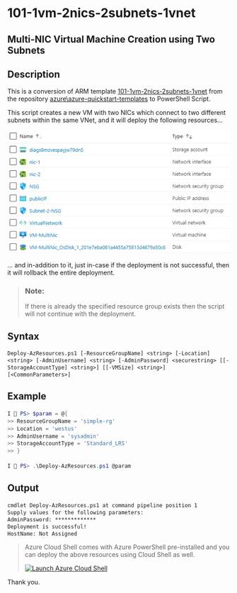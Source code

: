 101-1vm-2nics-2subnets-1vnet
===
Multi-NIC Virtual Machine Creation using Two Subnets
---

## Description

This is a conversion of ARM template [101-1vm-2nics-2subnets-1vnet](https://github.com/Azure/azure-quickstart-templates/tree/master/101-1vm-2nics-2subnets-1vnet) from the repository [azure\azure-quickstart-templates](https://github.com/Azure/azure-quickstart-templates) to PowerShell Script.

This script creates a new VM with two NICs which connect to two different subnets within the same VNet, and it will deploy the following resources...

![image](resources.jpg)

... and in-addition to it, just in-case if the deployment is not successful, then it will rollback the entire deployment.

> ### Note: 
> If there is already the specified resource group exists then the script will not continue with the deployment.

## Syntax
```
Deploy-AzResources.ps1 [-ResourceGroupName] <string> [-Location] <string> [-AdminUsername] <string> [-AdminPassword] <securestring> [[-StorageAccountType] <string>] [[-VMSize] <string>] [<CommonParameters>]
```
## Example
```powershell
I 💙 PS> $param = @{
>> ResourceGroupName = 'simple-rg'
>> Location = 'westus'
>> AdminUsername = 'sysadmin'
>> StorageAccountType = 'Standard_LRS'
>> }

I 💙 PS> .\Deploy-AzResources.ps1 @param
```

## Output
```
cmdlet Deploy-AzResources.ps1 at command pipeline position 1
Supply values for the following parameters:
AdminPassword: *************
Deployment is successful!
HostName: Not Assigned
```

> Azure Cloud Shell comes with Azure PowerShell pre-installed and you can deploy the above resources using Cloud Shell as well.
>
>[![](https://shell.azure.com/images/launchcloudshell.png "Launch Azure Cloud Shell")](https://shell.azure.com)

Thank you.
